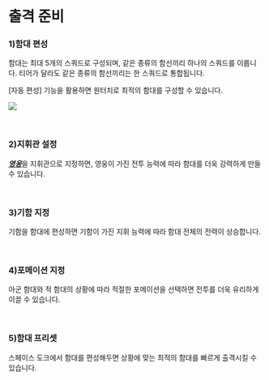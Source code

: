 # 출격 준비

### 1)함대 편성

 함대는 최대 5개의 스쿼드로 구성되며, 같은 종류의 함선끼리 하나의 스쿼드를 이룹니다. 티어가 달라도 같은 종류의 함선끼리는 한 스쿼드로 통합됩니다.

[자동 편성] 기능을 활용하면 원터치로 최적의 함대를 구성할 수 있습니다.

![](http://astrokings.s3.amazonaws.com/html/img/help/501_001fleetsetauto.JPG)

<br>

### 2)지휘관 설정

 [***<u>영웅</u>***](kor/300hero#영웅)을 지휘관으로 지정하면, 영웅이 가진 전투 능력에 따라 함대를 더욱 강력하게 만들 수 있습니다.

<br>

### 3)기함 지정

 기함을 함대에 편성하면 기함이 가진 지휘 능력에 따라 함대 전체의 전력이 상승합니다.

<br>

### 4)포메이션 지정

 아군 함대와 적 함대의 상황에 따라 적절한 포메이션을 선택하면 전투를 더욱 유리하게 이끌 수 있습니다.

<br>

### 5)함대 프리셋

 스페이스 도크에서 함대를 편성해두면 상황에 맞는 최적의 함대를 빠르게 출격시킬 수 있습니다.